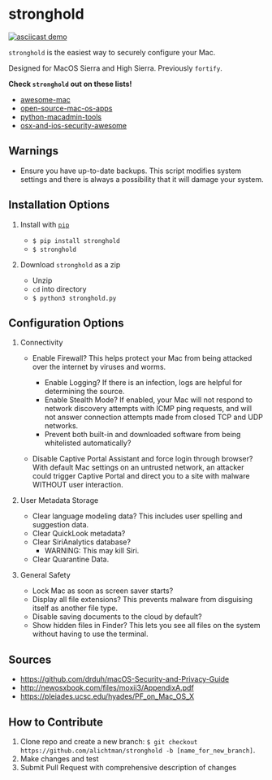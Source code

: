 # stronghold

<!-- TODO: Get high quality static images -->
<!-- [![license](https://img.shields.io/github/license/mashape/apistatus.svg)](https://github.com/alichtman/stronghold/blob/master/LICENSE)
[![build](https://img.shields.io/wercker/ci/wercker/docs.svg)]() -->
<!-- ![Made With Python](img/made-with-python.png) -->
<!-- ![python versions](img/python-versions.png) -->
<!-- ![license](img/mit-license.png) -->
<!-- ![PRs Welcome](img/PRs-welcome.png) -->

<!-- Add Travis CI -->
<!-- [![Build Status](https://travis-ci.org/bevacqua/awesome-badges.svg?branch=master)](https://travis-ci.org/bevacqua/awesome-badges) -->

[![asciicast demo](https://asciinema.org/a/xQu2INqyjy4mK4k5aPRCMy0rJ.png)](https://asciinema.org/a/xQu2INqyjy4mK4k5aPRCMy0rJ?speed=1.75)

`stronghold` is the easiest way to securely configure your Mac.

Designed for MacOS Sierra and High Sierra.
Previously `fortify`.

**Check `stronghold` out on these lists!**

* [awesome-mac](https://github.com/jaywcjlove/awesome-mac)
* [open-source-mac-os-apps](https://github.com/serhii-londar/open-source-mac-os-apps)
* [python-macadmin-tools](https://github.com/timsutton/python-macadmin-tools)
* [osx-and-ios-security-awesome](https://github.com/ashishb/osx-and-ios-security-awesome)

**Warnings**
---

+ Ensure you have up-to-date backups. This script modifies system settings and there is always a possibility that it will damage your system.

**Installation Options**
---

1. Install with [`pip`](https://pypi.org/project/stronghold/)
    + `$ pip install stronghold`
    + `$ stronghold`

2. Download `stronghold` as a zip
    + Unzip
    + `cd` into directory
    + `$ python3 stronghold.py`


**Configuration Options**
---

1. Connectivity

    + Enable Firewall? This helps protect your Mac from being attacked over the internet by viruses and worms.
        - Enable Logging? If there is an infection, logs are helpful for determining the source.
        - Enable Stealth Mode? If enabled, your Mac will not respond to network discovery attempts with ICMP ping requests, and will not answer connection attempts made from closed TCP and UDP networks.
        - Prevent both built-in and downloaded software from being whitelisted automatically?

    + Disable Captive Portal Assistant and force login through browser? With default Mac settings on an untrusted network, an attacker could trigger Captive Portal and direct you to a site with malware WITHOUT user interaction.

2. User Metadata Storage

    + Clear language modeling data? This includes user spelling and suggestion data.
    + Clear QuickLook metadata?
    + Clear SiriAnalytics database?
        - WARNING: This may kill Siri.
    + Clear Quarantine Data.

3. General Safety

    + Lock Mac as soon as screen saver starts?
    + Display all file extensions? This prevents malware from disguising itself as another file type.
    + Disable saving documents to the cloud by default?
    + Show hidden files in Finder? This lets you see all files on the system without having to use the terminal.


**Sources**
-----

+ https://github.com/drduh/macOS-Security-and-Privacy-Guide
+ http://newosxbook.com/files/moxii3/AppendixA.pdf
+ https://pleiades.ucsc.edu/hyades/PF_on_Mac_OS_X

**How to Contribute**
---

1. Clone repo and create a new branch: `$ git checkout https://github.com/alichtman/stronghold -b [name_for_new_branch]`.
2. Make changes and test
3. Submit Pull Request with comprehensive description of changes

